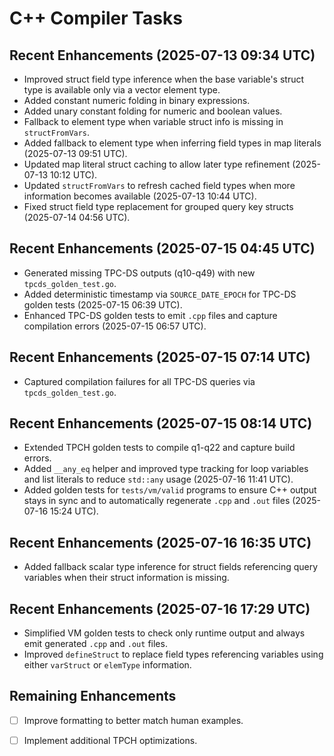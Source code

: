 # C++ Compiler Tasks

## Recent Enhancements (2025-07-13 09:34 UTC)
- Improved struct field type inference when the base variable's struct type is
  available only via a vector element type.
- Added constant numeric folding in binary expressions.
- Added unary constant folding for numeric and boolean values.
- Fallback to element type when variable struct info is missing in
  `structFromVars`.
- Added fallback to element type when inferring field types in map literals
  (2025-07-13 09:51 UTC).
- Updated map literal struct caching to allow later type refinement
  (2025-07-13 10:12 UTC).
- Updated `structFromVars` to refresh cached field types when more
  information becomes available (2025-07-13 10:44 UTC).
- Fixed struct field type replacement for grouped query key structs
  (2025-07-14 04:56 UTC).

## Recent Enhancements (2025-07-15 04:45 UTC)
- Generated missing TPC-DS outputs (q10-q49) with new `tpcds_golden_test.go`.
- Added deterministic timestamp via `SOURCE_DATE_EPOCH` for TPC-DS golden tests (2025-07-15 06:39 UTC).
- Enhanced TPC-DS golden tests to emit `.cpp` files and capture compilation errors (2025-07-15 06:57 UTC).

## Recent Enhancements (2025-07-15 07:14 UTC)
- Captured compilation failures for all TPC-DS queries via `tpcds_golden_test.go`.

## Recent Enhancements (2025-07-15 08:14 UTC)
- Extended TPCH golden tests to compile q1-q22 and capture build errors.
- Added `__any_eq` helper and improved type tracking for loop variables and
  list literals to reduce `std::any` usage (2025-07-16 11:41 UTC).
- Added golden tests for `tests/vm/valid` programs to ensure C++ output stays
  in sync and to automatically regenerate `.cpp` and `.out` files (2025-07-16
  15:24 UTC).

## Recent Enhancements (2025-07-16 16:35 UTC)
- Added fallback scalar type inference for struct fields referencing query
  variables when their struct information is missing.

## Recent Enhancements (2025-07-16 17:29 UTC)
- Simplified VM golden tests to check only runtime output and always emit
  generated `.cpp` and `.out` files.
- Improved `defineStruct` to replace field types referencing variables using
  either `varStruct` or `elemType` information.

## Remaining Enhancements
- [ ] Improve formatting to better match human examples.
- [ ] Implement additional TPCH optimizations.

